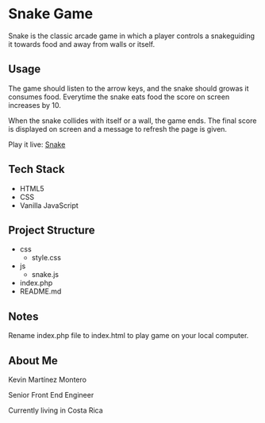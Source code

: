 # Snake Game

Snake is ​​the​ ​classic​ ​arcade​ ​game​​ ​in​ ​which​ ​a​ ​player​ ​controls​ ​a​ ​snake ​guiding​ ​it​ ​towards food​ ​and​ ​away​ ​from​ ​walls​ or itself.​

## Usage

The​ ​game​ ​should​ ​listen​ ​to​ ​the​ ​arrow​ ​keys,​ ​and​ ​the​ ​snake should​ ​grow​ ​as​ ​it​ ​consumes​ ​food.​ Everytime the snake eats food the score on screen increases by 10. ​

When​ ​the​ ​snake​ ​collides​ ​with​ ​itself​ ​or​ ​a​ ​wall,​ ​the​ ​game​ ends. The final score is displayed on screen and a message to refresh the page is given.

Play it live: [Snake](https://snakeplay.herokuapp.com/)

## Tech Stack

* HTML5
* CSS
* Vanilla JavaScript

## Project Structure

* css
    * style.css
* js
    * snake.js
* index.php
* README.md

## Notes

Rename index.php file to index.html to play game on your local computer.

## About Me

Kevin Martínez Montero

Senior Front End Engineer

Currently living in Costa Rica
